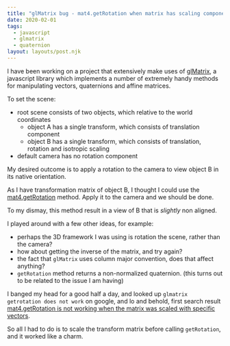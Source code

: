 ```yaml
---
title: "glMatrix bug - mat4.getRotation when matrix has scaling component"
date: 2020-02-01
tags:
  - javascript
  - glmatrix
  - quaternion
layout: layouts/post.njk
---
```


I have been working on a project that extensively make uses of [glMatrix](http://glmatrix.net/), a javascript library which implements a number of extremely handy methods for manipulating vectors, quaternions and affine matrices. 

To set the scene:
- root scene consists of two objects, which relative to the world coordinates
  - object A has a single transform, which consists of translation component
  - object B has a single transform, which consists of translation, rotation and isotropic scaling
- default camera has no rotation component

My desired outcome is to apply a rotation to the camera to view object B in its native orientation.

As I have transformation matrix of object B, I thought I could use the [mat4.getRotation](http://glmatrix.net/docs/module-mat4.html#.getRotation) method. Apply it to the camera and we should be done.

To my dismay, this method result in a view of B that is _slightly_ non aligned. 

I played around with a few other ideas, for example:

- perhaps the 3D framework I was using is rotation the scene, rather than the camera? 
- how about getting the inverse of the matrix, and try again?
- the fact that `glMatrix` uses column major convention, does that affect anything?
- `getRotation` method returns a non-normalized quaternion. (this turns out to be related to the issue I am having)

I banged my head for a good half a day, and looked up `glmatrix getrotation does not work` on google, and lo and behold, first search result [mat4.getRotation is not working when the matrix was scaled with specific vectors](https://github.com/toji/gl-matrix/issues/245). 

So all I had to do is to scale the transform matrix before calling `getRotation`, and it worked like a charm.